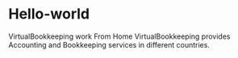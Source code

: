 # Hello-world
VirtualBookkeeping work From Home
VirtualBookkeeping provides Accounting and Bookkeeping services in different countries.
